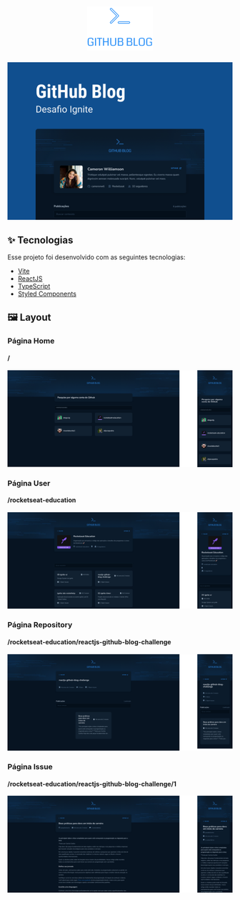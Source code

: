 <h1 align="center">
  <img src=".github/logo.png" />
</h1>

<span align="center">
  <img src=".github/capa.png" />
</span>

## ✨ Tecnologias

Esse projeto foi desenvolvido com as seguintes tecnologias:

- [Vite](https://vitejs.dev)
- [ReactJS](https://reactjs.org)
- [TypeScript](https://www.typescriptlang.org/)
- [Styled Components](https://styled-components.com)

## 🖼️ Layout

### Página Home
#### /
<div align="center">
  <img src=".github/home.png" />
</div>

### Página User
#### /rocketseat-education
<div align="center">
  <img src=".github/user.png" />
</div>

### Página Repository
#### /rocketseat-education/reactjs-github-blog-challenge
<div align="center">
  <img src=".github/repository.png" />
</div>

### Página Issue
#### /rocketseat-education/reactjs-github-blog-challenge/1
<div align="center">
  <img src=".github/issue.png" />
</div>
